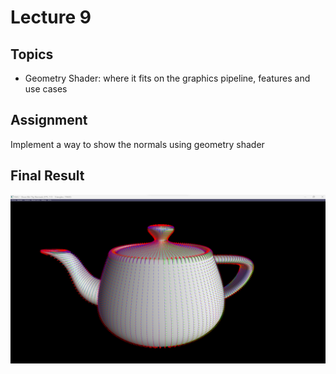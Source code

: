 # Lecture 9

## Topics

* Geometry Shader: where it fits on the graphics pipeline, features and use cases

## Assignment

Implement a way to show the normals using geometry shader

## Final Result

<p align="center">
  <img  src="images/img.png">
</p>